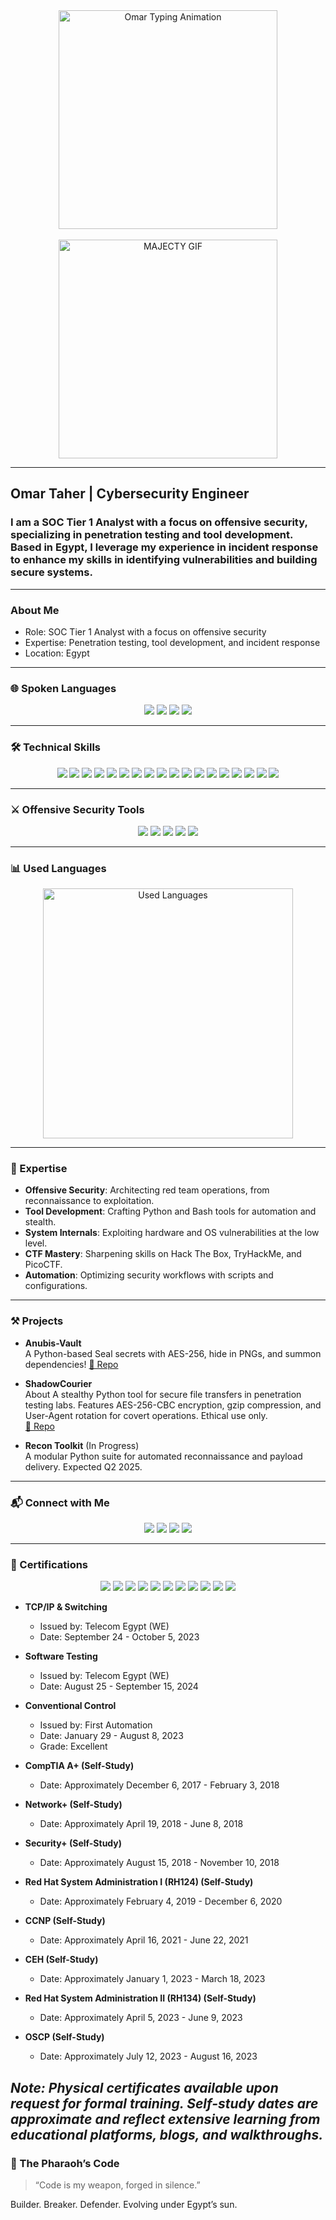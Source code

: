 <div align="center">
  <img src="https://github.com/user-attachments/assets/b1aae6ee-b782-4e0b-b59c-403b13a0b864" alt="Omar Typing Animation" width="350" />
  <br><br>
  <img src="https://github.com/user-attachments/assets/9df88b7c-2f77-4516-90d0-cf2dc2666734" alt="MAJECTY GIF" width="350" />
</div>

---

## Omar Taher | Cybersecurity Engineer

### I am a SOC Tier 1 Analyst with a focus on offensive security, specializing in penetration testing and tool development. Based in Egypt, I leverage my experience in incident response to enhance my skills in identifying vulnerabilities and building secure systems.

---

### About Me

- Role: SOC Tier 1 Analyst with a focus on offensive security
- Expertise: Penetration testing, tool development, and incident response
- Location: Egypt

---

### 🌐 Spoken Languages

<p align="center">
  <img src="https://img.shields.io/badge/Arabic-🇪🇬%20Native-green?style=flat-square&logo=googletranslate&logoColor=white" />
  <img src="https://img.shields.io/badge/English-🇬🇧%20B2-blue?style=flat-square&logo=googletranslate&logoColor=white" />
  <img src="https://img.shields.io/badge/Russian-🇷🇺%20A2-red?style=flat-square&logo=googletranslate&logoColor=white" />
  <img src="https://img.shields.io/badge/French-🇫🇷%20A1-yellow?style=flat-square&logo=googletranslate&logoColor=white" />
</p>

---

### 🛠️ Technical Skills

<p align="center">
  <img src="https://img.shields.io/badge/C++-%2300599C.svg?style=flat-square&logo=c%2B%2B&logoColor=white" />
  <img src="https://img.shields.io/badge/C-%2300599C.svg?style=flat-square&logo=c&logoColor=white" />
  <img src="https://img.shields.io/badge/Assembly-%23000000.svg?style=flat-square&logo=assemblyscript&logoColor=white" />
  <img src="https://img.shields.io/badge/Lua-%232C2D72.svg?style=flat-square&logo=lua&logoColor=white" />
  <img src="https://img.shields.io/badge/Python-3670A0?style=flat-square&logo=python&logoColor=ffdd54" />
  <img src="https://img.shields.io/badge/PowerShell-%235391FE.svg?style=flat-square&logo=powershell&logoColor=white" />
  <img src="https://img.shields.io/badge/PHP-%23777BB4.svg?style=flat-square&logo=php&logoColor=white" />
  <img src="https://img.shields.io/badge/Ruby-%23CC342D.svg?style=flat-square&logo=ruby&logoColor=white" />
  <img src="https://img.shields.io/badge/Rust-%23000000.svg?style=flat-square&logo=rust&logoColor=white" />
  <img src="https://img.shields.io/badge/Bash-%23121011.svg?style=flat-square&logo=gnu-bash&logoColor=white" />
  <img src="https://img.shields.io/badge/Windows%20Terminal-%234D4D4D.svg?style=flat-square&logo=windows-terminal&logoColor=white" />
  <img src="https://img.shields.io/badge/Cloudflare-F38020?style=flat-square&logo=Cloudflare&logoColor=white" />
  <img src="https://img.shields.io/badge/Apache-%23D42029.svg?style=flat-square&logo=apache&logoColor=white" />
  <img src="https://img.shields.io/badge/nginx-%23009639.svg?style=flat-square&logo=nginx&logoColor=white" />
  <img src="https://img.shields.io/badge/MySQL-4479A1.svg?style=flat-square&logo=mysql&logoColor=white" />
  <img src="https://img.shields.io/badge/SQLite-%2307405e.svg?style=flat-square&logo=sqlite&logoColor=white" />
  <img src="https://img.shields.io/badge/PostgreSQL-%23316192.svg?style=flat-square&logo=postgresql&logoColor=white" />
  <img src="https://img.shields.io/badge/Git-%23F05033.svg?style=flat-square&logo=git&logoColor=white" />
</p>

---

### ⚔️ Offensive Security Tools

<p align="center">
  <img src="https://img.shields.io/badge/Nmap-Recon-214478?style=flat-square&logo=linux&logoColor=white" />
  <img src="https://img.shields.io/badge/Wireshark-Packet%20Analysis-164863?style=flat-square&logo=wireshark&logoColor=white" />
  <img src="https://img.shields.io/badge/Burp%20Suite-Web%20Testing-d2492a?style=flat-square&logo=burpsuite&logoColor=white" />
  <img src="https://img.shields.io/badge/Metasploit-Exploitation-8A2BE2?style=flat-square&logo=metasploit&logoColor=white" />
  <img src="https://img.shields.io/badge/John%20The%20Ripper-Password%20Cracking-FF5733?style=flat-square&logo=john&logoColor=white" />
</p>

---

### 📊 Used Languages

<div align="center">
  <img src="https://github-readme-stats.vercel.app/api/top-langs/?username=MOmar990&layout=compact&theme=radical&bg_color=0d1117&title_color=58a6ff&text_color=c9d1d9&border_radius=10&langs_count=8&hide=html,css" alt="Used Languages" width="400" />
</div>

---

### 🌟 Expertise

- **Offensive Security**: Architecting red team operations, from reconnaissance to exploitation.  
- **Tool Development**: Crafting Python and Bash tools for automation and stealth.  
- **System Internals**: Exploiting hardware and OS vulnerabilities at the low level.  
- **CTF Mastery**: Sharpening skills on Hack The Box, TryHackMe, and PicoCTF.  
- **Automation**: Optimizing security workflows with scripts and configurations.

---

### ⚒️ Projects

- **Anubis-Vault**  
  A Python-based Seal secrets with AES-256, hide in PNGs, and summon dependencies!
  [🔗 Repo](https://github.com/MOmar990/Anubis-Vault.git)

- **ShadowCourier**  
  About
A stealthy Python tool for secure file transfers in penetration testing labs. Features AES-256-CBC encryption, gzip compression, and User-Agent rotation for covert operations. Ethical use only.  
  [🔗 Repo](https://github.com/MOmar990/ShadowCourier.git)

- **Recon Toolkit** (In Progress)  
  A modular Python suite for automated reconnaissance and payload delivery. Expected Q2 2025.

---

### 📬 Connect with Me

<p align="center">
  <a href="mailto:OmarMajectyTaher2@gmail.com"><img src="https://img.shields.io/badge/Email-OmarMajectyTaher2%40gmail.com-red?style=flat-square&logo=gmail&logoColor=white" /></a>
  <a href="https://www.linkedin.com/in/YOUR_LINKEDIN"><img src="https://img.shields.io/badge/LinkedIn-Connect-blue?style=flat-square&logo=linkedin&logoColor=white" /></a>
  <a href="https://hackthebox.com/YOUR_PROFILE"><img src="https://img.shields.io/badge/Hack%20The%20Box-Profile-9FEF00?style=flat-square&logo=hackthebox&logoColor=black" /></a>
  <a href="https://tryhackme.com/YOUR_PROFILE"><img src="https://img.shields.io/badge/TryHackMe-Profile-88cc14?style=flat-square&logo=tryhackme&logoColor=black" /></a>
</p>

---

### 🏅 Certifications

<p align="center">
  <img src="https://img.shields.io/badge/Telecom%20Egypt%20(WE)%20-%20TCP/IP%20%26%20Switching-4B0082?style=flat-square" />
  <img src="https://img.shields.io/badge/Telecom%20Egypt%20(WE)%20-%20Software%20Testing-800080?style=flat-square" />
  <img src="https://img.shields.io/badge/Telecom%20Egypt%20(First%20Automation)%20-%20Conventional%20Control-FF4500?style=flat-square" />
  <img src="https://img.shields.io/badge/Self-Study%20CompTIA%20A+-D3D3D3?style=flat-square" />
  <img src="https://img.shields.io/badge/Self-Study%20Network+-D3D3D3?style=flat-square" />
  <img src="https://img.shields.io/badge/Self-Study%20Security+-D3D3D3?style=flat-square" />
  <img src="https://img.shields.io/badge/Self-Study%20RH124-D3D3D3?style=flat-square" />
  <img src="https://img.shields.io/badge/Self-Study%20CCNP-D3D3D3?style=flat-square" />
  <img src="https://img.shields.io/badge/Self-Study%20CEH-D3D3D3?style=flat-square" />
  <img src="https://img.shields.io/badge/Self-Study%20RH134-D3D3D3?style=flat-square" />
  <img src="https://img.shields.io/badge/Self-Study%20OSCP-D3D3D3?style=flat-square" />
</p>

- **TCP/IP & Switching**  
  - Issued by: Telecom Egypt (WE)  
  - Date: September 24 - October 5, 2023  

- **Software Testing**  
  - Issued by: Telecom Egypt (WE)  
  - Date: August 25 - September 15, 2024  

- **Conventional Control**  
  - Issued by: First Automation 
  - Date: January 29 - August 8, 2023  
  - Grade: Excellent  

- **CompTIA A+ (Self-Study)**  
  - Date: Approximately December 6, 2017 - February 3, 2018  

- **Network+ (Self-Study)**  
  - Date: Approximately April 19, 2018 - June 8, 2018  

- **Security+ (Self-Study)**  
  - Date: Approximately August 15, 2018 - November 10, 2018  

- **Red Hat System Administration I (RH124) (Self-Study)**  
  - Date: Approximately February 4, 2019 - December 6, 2020  

- **CCNP (Self-Study)**  
  - Date: Approximately April 16, 2021 - June 22, 2021  

- **CEH (Self-Study)**  
  - Date: Approximately January 1, 2023 - March 18, 2023  

- **Red Hat System Administration II (RH134) (Self-Study)**  
  - Date: Approximately April 5, 2023 - June 9, 2023  

- **OSCP (Self-Study)**  
  - Date: Approximately July 12, 2023 - August 16, 2023  

*Note: Physical certificates available upon request for formal training. Self-study dates are approximate and reflect extensive learning from educational platforms, blogs, and walkthroughs.*
---

### 🐫 The Pharaoh’s Code
> “Code is my weapon, forged in silence.”

Builder. Breaker. Defender. Evolving under Egypt’s sun.

<!---
MOmar990/MOmar990 is a ✨ special ✨ repository because its `README.md` (this file) appears on your GitHub profile.
You can click the Preview link to take a look at your changes.
--->
